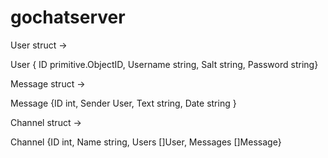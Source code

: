 # gochatserver

User struct ->

User { ID primitive.ObjectID, Username string, Salt string, Password string}

Message struct ->

Message {ID int, Sender User, Text string, Date string }

Channel struct ->

Channel {ID int, Name string, Users []User, Messages []Message}
